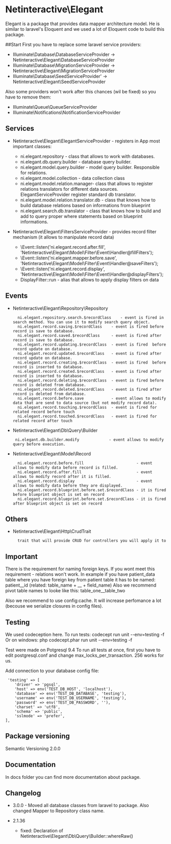 Netinteractive\Elegant
======================


Elegant is a package that provides data mapper architecture model. 
He is similar to laravel's Eloquent and we used a lot of Eloquent code to build this package.

##Start
First you have to replace some laravel service providers:
* Illuminate\Database\DatabaseServiceProvider   ->  Netinteractive\Elegant\DatabaseServiceProvider
* Illuminate\Database\MigrationServiceProvider  ->  Netinteractive\Elegant\MigrationServiceProvider
* Illuminate\Database\SeedServiceProvider'      ->  Netinteractive\Elegant\SeedServiceProvider

Also some providers won't work after this chances (wil be fixed) so you have to remove them:
* Illuminate\Queue\QueueServiceProvider
* Illuminate\Notifications\NotificationServiceProvider


## Services
* Netinteractive\Elegant\ElegantServiceProvider - registers in App most important classes:
     * ni.elegant.repository - class that allows to work with databases.
     * ni.elegant.db.query.builder - database query builder.
     * ni.elegant.model.query.builder - model query builder. Responsible for relations.
     * ni.elegant.model.collection - data collection class
     * ni.elegant.model.relation.manager- class that allows to register relations translators for different data sources. ElegantServiceProvider register standard db translator.
     * ni.elegant.model.relation.translator.db - class that knows how to build database relations based on informations from blueprint
     * ni.elegant.search.db.translator - class that knows how to build and add to query proper where statements based on blueprint informations.

* Netinteractive\Elegant\FiltersServiceProvider - provides record filter mechanism (it allows to manipulate record data)
     * \Event::listen('ni.elegant.record.after.fill', 'Netinteractive\Elegant\Model\Filter\Event\Handler@fillFilters');
     * \Event::listen('ni.elegant.mapper.before.save', 'Netinteractive\Elegant\Model\Filter\Event\Handler@saveFilters');
     * \Event::listen('ni.elegant.record.display', 'Netinteractive\Elegant\Model\Filter\Event\Handler@displayFilters');
     * DisplayFilter::run - alias that allows to apply display filters on data


## Events
* Netinteractive\Elegant\Repository\Repository

        ni.elegant.repository.search.$recordClass    - event is fired in search method. You can use it to modify search query object.
        ni.elegant.record.saving.$recordClass    - event is fired before record is save to database.
        ni.elegant.record.saved.$recordClass     - event is fired after record is save to database.
        ni.elegant.record.updating.$recordClass  - event is fired  before record update on database.
        ni.elegant.record.updated.$recordClass   - event is fired after record update on database.
        ni.elegant.record.creating.$recordClass  - event is fired  before record is inserted to database.
        ni.elegant.record.created.$recordClass   - event is fired after record is inserted to database.
        ni.elegant.record.deleting.$recordClass  - event is fired before record is deleted from database.
        ni.elegant.record.deleted.$recordClass   - event is fired after record is deleted from database.
        ni.elegant.record.before.save            - event allows to modify data that are send to data source (but not modify record data).
        ni.elegant.record.touching.$recordClass  - event is fired for related record before touch
        ni.elegant.record.touched.$recordClass   - event is fired for related record after touch

*  Netinteractive\Elegant\Db\Query\Builder

        ni.elegant.db.builder.modify             - event allows to modify query before execution.

* Netinteractive\Elegant\Model\Record

        ni.elegant.record.before.fill                       - event allows to modify data before record is filled.
        ni.elegant.record.after.fill                        - event allows to modify record after it is filled.
        ni.elegant.record.display                           - event allows to modify data before they are displayed.
        ni.elegant.record.blueprint.before.set.$recordClass - it is fired before blueprint object is set on record
        ni.elegant.record.blueprint.before.set.$recordClass - it is fired after blueprint object is set on record

## Others
* Netinteractive\Elegant\Http\CrudTrait 
        
        trait that will provide CRUD for controllers you will apply it to

## Important
There is the requirement for naming foreign keys. If you wont meet this requirement - relations won't work.
In example if you have patient_data table where you have foreign key from patient table it has to be named: patient__id (related: table_name + __ + field_name)
Also we recommend pivot table names to looke like this: table_one__table_two

Also we recommend to use config:cache. It will increase perfomance a lot (becouse we serialize closures in config files).

## Testing
We used codeception here. To run tests: 
 codecept run unit --env=testing -f
Or on windows:
 php codecept.phar run unit --env=testing -f

Test were made on Potgresql 9.4
To run all tests at once, first you have to edit postgresql.conf and change max_locks_per_transaction. 256 works for us.

Add connection to your database config file:

     'testing' => [
        'driver' => 'pgsql',
        'host' => env('TEST_DB_HOST', 'localhost'),
        'database' => env('TEST_DB_DATABASE', 'testing'),
        'username' => env('TEST_DB_USERNAME', 'testing'),
        'password' => env('TEST_DB_PASSWORD', ''),
        'charset' => 'utf8',
        'schema' => 'public',
        'sslmode' => 'prefer',
    ],

## Package versioning
Semantic Versioning 2.0.0

## Documentation

In docs folder you can find more documentation about package.



## Changelog

* 3.0.0 - Moved all database classes from laravel to package.
          Also changed Mapper to Repository class name.

* 2.1.36
    * fixed: Declaration of Netinteractive\Elegant\Db\Query\Builder::whereRaw()
    